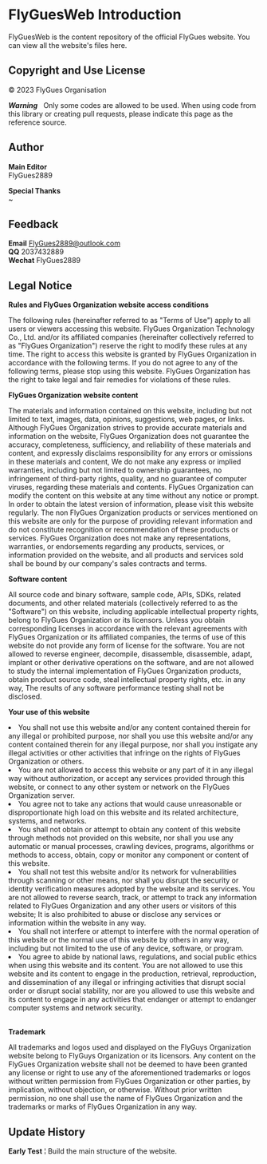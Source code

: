 <h1> FlyGuesWeb Introduction </h1>

FlyGuesWeb is the content repository of the official FlyGues website. You can view all the website's files here.

<h2>Copyright and Use License</h2>

&copy; 2023 FlyGues Organisation

***Warning*** &nbsp; Only some codes are allowed to be used. When using code from this library or creating pull requests, please indicate this page as the reference source.

<h2>Author</h2>

**Main Editor**<br/>
FlyGues2889

**Special Thanks**<br/>
~

<h2>Feedback</h2>

**Email** FlyGues2889@outlook.com<br/>
**QQ** 2037432889<br/>
**Wechat** FlyGues2889

<h2>Legal Notice</h2>

**Rules and FlyGues Organization website access conditions**<br/>

The following rules (hereinafter referred to as "Terms of Use") apply to all
users or viewers accessing this website. FlyGues Organization Technology Co.,
Ltd. and/or its affiliated companies (hereinafter collectively referred to as "FlyGues Organization") reserve the right to modify these rules at any time. The right to access this website is granted by FlyGues Organization in accordance with the following terms. If you do not agree to any of the following terms, please stop using this website. FlyGues Organization has the right to take legal and fair remedies for violations of these rules.

**FlyGues Organization website content**

The materials and information contained on this website, including but not limited to text, images, data, opinions, suggestions, web pages, or links. Although FlyGues Organization strives to provide accurate materials and information on the website, FlyGues Organization does not guarantee the accuracy, completeness, sufficiency, and reliability of these materials and content, and expressly disclaims responsibility for any errors or omissions in these materials and content, We do not make any express or implied warranties, including but not limited to ownership guarantees, no infringement of third-party rights, quality, and no guarantee of computer viruses, regarding these materials and contents.
FlyGues Organization can modify the content on this website at any time without any notice or prompt. In order to obtain the latest version of information, please visit this website regularly. The non FlyGues Organization products or services mentioned on this website are only for the purpose of providing relevant information and do not constitute recognition or recommendation of these products or services. FlyGues Organization does not make any representations, warranties, or endorsements regarding any products, services, or information provided on the website, and all products and services sold shall be bound by our company's sales contracts and terms.

**Software content**

All source code and binary software, sample code, APIs, SDKs, related documents, and other related materials (collectively referred to as the "Software") on this website, including applicable intellectual property rights, belong to FlyGues Organization or its licensors. Unless you obtain corresponding licenses in accordance with the relevant agreements with FlyGues Organization or its affiliated companies, the terms of use of this website do not provide any form of license for the software. You are not allowed to reverse engineer, decompile, disassemble, disassemble, adapt, implant or other derivative operations on the software, and are not allowed to study the internal implementation of FlyGues Organization products, obtain product source code, steal intellectual property rights, etc. in any way, The results of any software performance testing shall not be disclosed.

**Your use of this website**

<li>You shall not use this website and/or any content contained therein for any illegal or prohibited purpose, nor shall you use this website and/or any content contained therein for any illegal purpose, nor shall you instigate any illegal activities or other activities that infringe on the rights of FlyGues Organization or others.</li>
<li>You are not allowed to access this website or any part of it in any illegal way without authorization, or accept any services provided through this website, or connect to any other system or network on the FlyGues Organization server.</li>
<li>You agree not to take any actions that would cause unreasonable or disproportionate high load on this website and its related architecture, systems, and networks.</li>
<li>You shall not obtain or attempt to obtain any content of this website through methods not provided on this website, nor shall you use any automatic or manual processes, crawling devices, programs, algorithms or methods to access, obtain, copy or monitor any component or content of this website.</li>
<li>You shall not test this website and/or its network for vulnerabilities through scanning or other means, nor shall you disrupt the security or identity verification measures adopted by the website and its services. You are not allowed to reverse search, track, or attempt to track any information related to FlyGues Organization and any other users or visitors of this website; It is also prohibited to abuse or disclose any services or information within the website in any way.</li>
<li>You shall not interfere or attempt to interfere with the normal operation of this website or the normal use of this website by others in any way, including but not limited to the use of any device, software, or program.</li>
<li>You agree to abide by national laws, regulations, and social public ethics when using this website and its content. You are not allowed to use this website and its content to engage in the production, retrieval, reproduction, and dissemination of any illegal or infringing activities that disrupt social order or disrupt social stability, nor are you allowed to use this website and its content to engage in any activities that endanger or attempt to endanger computer systems and network security.</li>
<br/>

**Trademark**

All trademarks and logos used and displayed on the FlyGuys Organization website belong to FlyGuys Organization or its licensors. Any content on the FlyGues Organization website shall not be deemed to have been granted any license or right to use any of the aforementioned trademarks or logos without written permission from FlyGues Organization or other parties, by implication, without objection, or otherwise. Without prior written permission, no one shall use the name of FlyGues Organization and the trademarks or marks of FlyGues Organization in any way.

<h2>Update History</h2>

**Early Test** &brvbar; Build the main structure of the website.